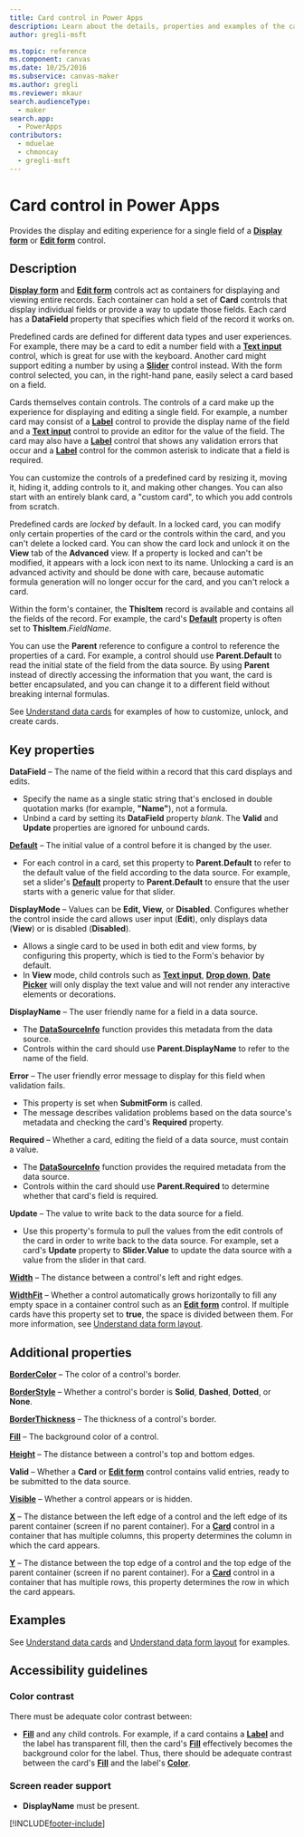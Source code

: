 ```yaml
---
title: Card control in Power Apps
description: Learn about the details, properties and examples of the card control in Power Apps.
author: gregli-msft

ms.topic: reference
ms.component: canvas
ms.date: 10/25/2016
ms.subservice: canvas-maker
ms.author: gregli
ms.reviewer: mkaur
search.audienceType: 
  - maker
search.app: 
  - PowerApps
contributors:
  - mduelae
  - chmoncay
  - gregli-msft
---
```

# Card control in Power Apps
Provides the display and editing experience for a single field of a **[Display form](control-form-detail.md)** or **[Edit form](control-form-detail.md)** control.

## Description
**[Display form](control-form-detail.md)** and **[Edit form](control-form-detail.md)** controls act as containers for displaying and viewing entire records. Each container can hold a set of **Card** controls that display individual fields or provide a way to update those fields. Each card has a **DataField** property that specifies which field of the record it works on.  

Predefined cards are defined for different data types and user experiences.  For example, there may be a card to edit a number field with a **[Text input](control-text-input.md)** control, which is great for use with the keyboard. Another card might support editing a number by using a **[Slider](control-slider.md)** control instead. With the form control selected, you can, in the right-hand pane, easily select a card based on a field.

Cards themselves contain controls. The controls of a card make up the experience for displaying and editing a single field. For example, a number card may consist of a **[Label](control-text-box.md)** control to provide the display name of the field and a **[Text input](control-text-input.md)** control to provide an editor for the value of the field. The card may also have a **[Label](control-text-box.md)** control that shows any validation errors that occur and a **[Label](control-text-box.md)** control for the common asterisk to indicate that a field is required.

You can customize the controls of a predefined card by resizing it, moving it, hiding it, adding controls to it, and making other changes. You can also start with an entirely blank card, a "custom card", to which you add controls from scratch.

Predefined cards are *locked* by default. In a locked card, you can modify only certain properties of the card or the controls within the card, and you can't delete a locked card. You can show the card lock and unlock it on the **View** tab of the **Advanced** view. If a property is locked and can't be modified, it appears with a lock icon next to its name. Unlocking a card is an advanced activity and should be done with care, because automatic formula generation will no longer occur for the card, and you can't relock a card.

Within the form's container, the **ThisItem** record is available and contains all the fields of the record.  For example, the card's **[Default](properties-core.md)** property is often set to **ThisItem**.*FieldName*.

You can use the **Parent** reference to configure a control to reference the properties of a card.  For example, a control should use **Parent.Default** to read the initial state of the field from the data source. By using **Parent** instead of directly accessing the information that you want, the card is better encapsulated, and you can change it to a different field without breaking internal formulas.

See [Understand data cards](../working-with-cards.md) for examples of how to customize, unlock, and create cards.

## Key properties
**DataField** – The name of the field within a record that this card displays and edits.

* Specify the name as a single static string that's enclosed in double quotation marks (for example, **"Name"**), not a formula.
* Unbind a card by setting its **DataField** property *blank*. The **Valid** and **Update** properties are ignored for unbound cards.

**[Default](properties-core.md)** – The initial value of a control before it is changed by the user.

* For each control in a card, set this property to **Parent.Default** to refer to the default value of the field according to the data source. For example, set a slider's **[Default](properties-core.md)** property to **Parent.Default** to ensure that the user starts with a generic value for that slider.

**DisplayMode** – Values can be **Edit, View,** or **Disabled**. Configures whether the control inside the card allows user input (**Edit**), only displays data (**View**) or is disabled (**Disabled**).  

* Allows a single card to be used in both edit and view forms, by configuring this property, which is tied to the Form's behavior by default.
* In **View** mode, child controls such as **[Text input](control-text-input.md)**, **[Drop down](control-drop-down.md)**, **[Date Picker](control-date-picker.md)** will only display the text value and will not render any interactive elements or decorations.

**DisplayName** – The user friendly name for a field in a data source.

* The **[DataSourceInfo](../functions/function-datasourceinfo.md)** function provides this metadata from the data source.
* Controls within the card should use **Parent.DisplayName** to refer to the name of the field.

**Error** – The user friendly error message to display for this field when validation fails.

* This property is set when **SubmitForm** is called.  
* The message describes validation problems based on the data source's metadata and checking the card's **Required** property.

**Required** – Whether a card, editing the field of a data source, must contain a value.

* The **[DataSourceInfo](../functions/function-datasourceinfo.md)** function provides the required metadata from the data source.
* Controls within the card should use **Parent.Required** to determine whether that card's field is required.

**Update** – The value to write back to the data source for a field.

* Use this property's formula to pull the values from the edit controls of the card in order to write back to the data source. For example, set a card's **Update** property to **Slider.Value** to update the data source with a value from the slider in that card.

**[Width](properties-size-location.md)** – The distance between a control's left and right edges.

**[WidthFit](properties-size-location.md)** – Whether a control automatically grows horizontally to fill any empty space in a container control such as an **[Edit form](control-form-detail.md)** control. If multiple cards have this property set to **true**, the space is divided between them. For more information, see [Understand data form layout](../working-with-form-layout.md).

## Additional properties
**[BorderColor](properties-color-border.md)** – The color of a control's border.

**[BorderStyle](properties-color-border.md)** – Whether a control's border is **Solid**, **Dashed**, **Dotted**, or **None**.

**[BorderThickness](properties-color-border.md)** – The thickness of a control's border.

**[Fill](properties-color-border.md)** – The background color of a control.

**[Height](properties-size-location.md)** – The distance between a control's top and bottom edges.

**Valid** – Whether a **Card** or **[Edit form](control-form-detail.md)** control contains valid entries, ready to be submitted to the data source.

**[Visible](properties-core.md)** – Whether a control appears or is hidden.

**[X](properties-size-location.md)** – The distance between the left edge of a control and the left edge of its parent container (screen if no parent container). For a **[Card](control-card.md)** control in a container that has multiple columns, this property determines the column in which the card appears.

**[Y](properties-size-location.md)** – The distance between the top edge of a control and the top edge of the parent container (screen if no parent container). For a **[Card](control-card.md)** control in a container that has multiple rows, this property determines the row in which the card appears.

## Examples
See [Understand data cards](../working-with-cards.md) and [Understand data form layout](../working-with-form-layout.md) for examples.


## Accessibility guidelines
### Color contrast
There must be adequate color contrast between:
* **[Fill](properties-color-border.md)** and any child controls. For example, if a card contains a **[Label](control-text-box.md)** and the label has transparent fill, then the card's **[Fill](properties-color-border.md)** effectively becomes the background color for the label. Thus, there should be adequate contrast between the card's **[Fill](properties-color-border.md)** and the label's **[Color](properties-color-border.md)**.

### Screen reader support
* **DisplayName** must be present.


[!INCLUDE[footer-include](../../../includes/footer-banner.md)]